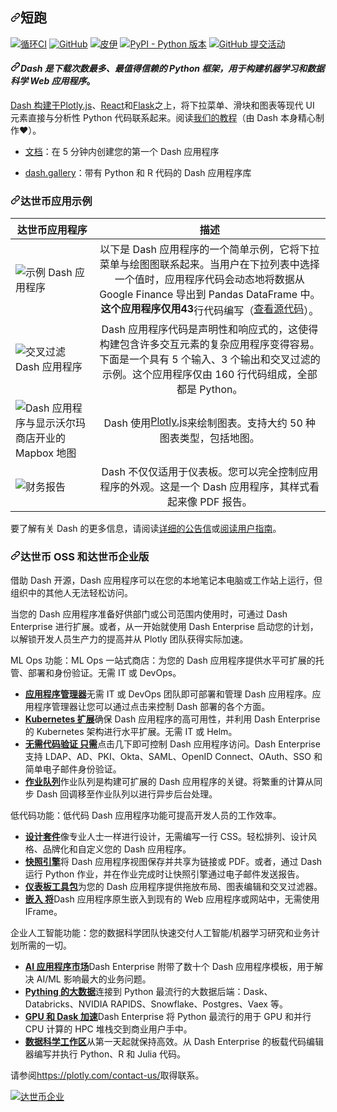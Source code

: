 <div class="Box-sc-g0xbh4-0 bJMeLZ js-snippet-clipboard-copy-unpositioned" data-hpc="true"><article class="markdown-body entry-content container-lg" itemprop="text"><h1 tabindex="-1" dir="auto"><a id="user-content-dash" class="anchor" aria-hidden="true" tabindex="-1" href="#dash"><svg class="octicon octicon-link" viewBox="0 0 16 16" version="1.1" width="16" height="16" aria-hidden="true"><path d="m7.775 3.275 1.25-1.25a3.5 3.5 0 1 1 4.95 4.95l-2.5 2.5a3.5 3.5 0 0 1-4.95 0 .751.751 0 0 1 .018-1.042.751.751 0 0 1 1.042-.018 1.998 1.998 0 0 0 2.83 0l2.5-2.5a2.002 2.002 0 0 0-2.83-2.83l-1.25 1.25a.751.751 0 0 1-1.042-.018.751.751 0 0 1-.018-1.042Zm-4.69 9.64a1.998 1.998 0 0 0 2.83 0l1.25-1.25a.751.751 0 0 1 1.042.018.751.751 0 0 1 .018 1.042l-1.25 1.25a3.5 3.5 0 1 1-4.95-4.95l2.5-2.5a3.5 3.5 0 0 1 4.95 0 .751.751 0 0 1-.018 1.042.751.751 0 0 1-1.042.018 1.998 1.998 0 0 0-2.83 0l-2.5 2.5a1.998 1.998 0 0 0 0 2.83Z"></path></svg></a><font style="vertical-align: inherit;"><font style="vertical-align: inherit;">短跑</font></font></h1>
<p dir="auto"><a href="https://circleci.com/gh/plotly/dash" rel="nofollow"><img src="https://camo.githubusercontent.com/9b9ee50cbd2801f9af9e16d017e0f9504bf542b52efdbd47d4d92c47dd2e8899/68747470733a2f2f696d672e736869656c64732e696f2f636972636c6563692f70726f6a6563742f6769746875622f706c6f746c792f646173682f6d61737465722e737667" alt="循环CI" data-canonical-src="https://img.shields.io/circleci/project/github/plotly/dash/master.svg" style="max-width: 100%;"></a>
<a href="https://github.com/plotly/dash/blob/master/LICENSE"><img src="https://camo.githubusercontent.com/9c5a5884baaa6ea695436c1c1742764da76f87a251d81fbc60517940db09322f/68747470733a2f2f696d672e736869656c64732e696f2f6769746875622f6c6963656e73652f706c6f746c792f646173682e7376673f636f6c6f723d6461726b2d677265656e" alt="GitHub" data-canonical-src="https://img.shields.io/github/license/plotly/dash.svg?color=dark-green" style="max-width: 100%;"></a>
<a href="https://pypi.org/project/dash/" rel="nofollow"><img src="https://camo.githubusercontent.com/5f19d28a9cbb2f58f98af0d47447326d6ca96e130ddea6bf692e545bcf8a9f94/68747470733a2f2f696d672e736869656c64732e696f2f707970692f762f646173682e7376673f636f6c6f723d6461726b2d677265656e" alt="皮伊" data-canonical-src="https://img.shields.io/pypi/v/dash.svg?color=dark-green" style="max-width: 100%;"></a>
<a href="https://pypi.org/project/dash/" rel="nofollow"><img src="https://camo.githubusercontent.com/b9b4d5188849dbfe9372d4469199daaa6171022e31fc707e20ba51b56960d55d/68747470733a2f2f696d672e736869656c64732e696f2f707970692f707976657273696f6e732f646173682e7376673f636f6c6f723d6461726b2d677265656e" alt="PyPI - Python 版本" data-canonical-src="https://img.shields.io/pypi/pyversions/dash.svg?color=dark-green" style="max-width: 100%;"></a>
<a href="https://github.com/plotly/dash/graphs/contributors"><img src="https://camo.githubusercontent.com/15642f80f2278a92390126259fd50b513c4babb9bce7ea81502800edba36df26/68747470733a2f2f696d672e736869656c64732e696f2f6769746875622f636f6d6d69742d61637469766974792f792f706c6f746c792f646173682e7376673f636f6c6f723d6461726b2d677265656e" alt="GitHub 提交活动" data-canonical-src="https://img.shields.io/github/commit-activity/y/plotly/dash.svg?color=dark-green" style="max-width: 100%;"></a></p>
<h4 tabindex="-1" dir="auto"><a id="user-content-dash-is-the-most-downloaded-trusted-python-framework-for-building-ml--data-science-web-apps" class="anchor" aria-hidden="true" tabindex="-1" href="#dash-is-the-most-downloaded-trusted-python-framework-for-building-ml--data-science-web-apps"><svg class="octicon octicon-link" viewBox="0 0 16 16" version="1.1" width="16" height="16" aria-hidden="true"><path d="m7.775 3.275 1.25-1.25a3.5 3.5 0 1 1 4.95 4.95l-2.5 2.5a3.5 3.5 0 0 1-4.95 0 .751.751 0 0 1 .018-1.042.751.751 0 0 1 1.042-.018 1.998 1.998 0 0 0 2.83 0l2.5-2.5a2.002 2.002 0 0 0-2.83-2.83l-1.25 1.25a.751.751 0 0 1-1.042-.018.751.751 0 0 1-.018-1.042Zm-4.69 9.64a1.998 1.998 0 0 0 2.83 0l1.25-1.25a.751.751 0 0 1 1.042.018.751.751 0 0 1 .018 1.042l-1.25 1.25a3.5 3.5 0 1 1-4.95-4.95l2.5-2.5a3.5 3.5 0 0 1 4.95 0 .751.751 0 0 1-.018 1.042.751.751 0 0 1-1.042.018 1.998 1.998 0 0 0-2.83 0l-2.5 2.5a1.998 1.998 0 0 0 0 2.83Z"></path></svg></a><em><font style="vertical-align: inherit;"><font style="vertical-align: inherit;">Dash 是下载次数最多、最值得信赖的 Python 框架，用于构建机器学习和数据科学 Web 应用程序</font></font></em><font style="vertical-align: inherit;"><font style="vertical-align: inherit;">。</font></font></h4>
<p dir="auto"><font style="vertical-align: inherit;"></font><a href="https://github.com/plotly/plotly.js"><font style="vertical-align: inherit;"><font style="vertical-align: inherit;">Dash 构建于Plotly.js</font></font></a><font style="vertical-align: inherit;"><font style="vertical-align: inherit;">、</font></font><a href="https://reactjs.org/" rel="nofollow"><font style="vertical-align: inherit;"><font style="vertical-align: inherit;">React</font></font></a><font style="vertical-align: inherit;"><font style="vertical-align: inherit;">和</font></font><a href="https://palletsprojects.com/p/flask/" rel="nofollow"><font style="vertical-align: inherit;"><font style="vertical-align: inherit;">Flask</font></font></a><font style="vertical-align: inherit;"><font style="vertical-align: inherit;">之上</font><font style="vertical-align: inherit;">，将下拉菜单、滑块和图表等现代 UI 元素直接与分析性 Python 代码联系起来。</font><font style="vertical-align: inherit;">阅读</font></font><a href="https://dash.plotly.com/getting-started" rel="nofollow"><font style="vertical-align: inherit;"><font style="vertical-align: inherit;">我们的教程</font></font></a><font style="vertical-align: inherit;"><font style="vertical-align: inherit;">（由 Dash 本身精心制作❤️）。</font></font></p>
<ul dir="auto">
<li>
<p dir="auto"><a href="https://dash.plotly.com/getting-started" rel="nofollow"><font style="vertical-align: inherit;"><font style="vertical-align: inherit;">文档</font></font></a><font style="vertical-align: inherit;"><font style="vertical-align: inherit;">：在 5 分钟内创建您的第一个 Dash 应用程序</font></font></p>
</li>
<li>
<p dir="auto"><a href="https://dash.gallery" rel="nofollow"><font style="vertical-align: inherit;"><font style="vertical-align: inherit;">dash.gallery</font></font></a><font style="vertical-align: inherit;"><font style="vertical-align: inherit;">：带有 Python 和 R 代码的 Dash 应用程序库</font></font></p>
</li>
</ul>
<h3 tabindex="-1" dir="auto"><a id="user-content-dash-app-examples" class="anchor" aria-hidden="true" tabindex="-1" href="#dash-app-examples"><svg class="octicon octicon-link" viewBox="0 0 16 16" version="1.1" width="16" height="16" aria-hidden="true"><path d="m7.775 3.275 1.25-1.25a3.5 3.5 0 1 1 4.95 4.95l-2.5 2.5a3.5 3.5 0 0 1-4.95 0 .751.751 0 0 1 .018-1.042.751.751 0 0 1 1.042-.018 1.998 1.998 0 0 0 2.83 0l2.5-2.5a2.002 2.002 0 0 0-2.83-2.83l-1.25 1.25a.751.751 0 0 1-1.042-.018.751.751 0 0 1-.018-1.042Zm-4.69 9.64a1.998 1.998 0 0 0 2.83 0l1.25-1.25a.751.751 0 0 1 1.042.018.751.751 0 0 1 .018 1.042l-1.25 1.25a3.5 3.5 0 1 1-4.95-4.95l2.5-2.5a3.5 3.5 0 0 1 4.95 0 .751.751 0 0 1-.018 1.042.751.751 0 0 1-1.042.018 1.998 1.998 0 0 0-2.83 0l-2.5 2.5a1.998 1.998 0 0 0 0 2.83Z"></path></svg></a><font style="vertical-align: inherit;"><font style="vertical-align: inherit;">达世币应用示例</font></font></h3>
<table>
<thead>
<tr>
<th><font style="vertical-align: inherit;"><font style="vertical-align: inherit;">达世币应用程序</font></font></th>
<th align="center"><font style="vertical-align: inherit;"><font style="vertical-align: inherit;">描述</font></font></th>
</tr>
</thead>
<tbody>
<tr>
<td><animated-image data-catalyst=""><a target="_blank" rel="noopener noreferrer nofollow" href="https://user-images.githubusercontent.com/1280389/30086128-9bb4a28e-9267-11e7-8fe4-bbac7d53f2b0.gif" data-target="animated-image.originalLink"><img src="https://user-images.githubusercontent.com/1280389/30086128-9bb4a28e-9267-11e7-8fe4-bbac7d53f2b0.gif" alt="示例 Dash 应用程序" style="max-width: 100%; display: inline-block;" data-target="animated-image.originalImage"></a>
      <span class="AnimatedImagePlayer" data-target="animated-image.player" hidden="">
        <a data-target="animated-image.replacedLink" class="AnimatedImagePlayer-images" href="https://user-images.githubusercontent.com/1280389/30086128-9bb4a28e-9267-11e7-8fe4-bbac7d53f2b0.gif" target="_blank">
          
        <span data-target="animated-image.imageContainer">
            <img data-target="animated-image.replacedImage" alt="示例 Dash 应用程序" class="AnimatedImagePlayer-animatedImage" src="https://user-images.githubusercontent.com/1280389/30086128-9bb4a28e-9267-11e7-8fe4-bbac7d53f2b0.gif" style="display: block; opacity: 1;">
          <canvas class="AnimatedImagePlayer-stillImage" aria-hidden="true" width="154" height="145"></canvas></span></a>
        <button data-target="animated-image.imageButton" class="AnimatedImagePlayer-images" tabindex="-1" aria-label="播放示例 Dash 应用程序" hidden=""></button>
        <span class="AnimatedImagePlayer-controls" data-target="animated-image.controls" hidden="">
          <button data-target="animated-image.playButton" class="AnimatedImagePlayer-button" aria-label="播放示例 Dash 应用程序">
            <svg aria-hidden="true" focusable="false" class="octicon icon-play" width="16" height="16" viewBox="0 0 16 16" fill="none" xmlns="http://www.w3.org/2000/svg">
              <path d="M4 13.5427V2.45734C4 1.82607 4.69692 1.4435 5.2295 1.78241L13.9394 7.32507C14.4334 7.63943 14.4334 8.36057 13.9394 8.67493L5.2295 14.2176C4.69692 14.5565 4 14.1739 4 13.5427Z">
            </path></svg>
            <svg aria-hidden="true" focusable="false" class="octicon icon-pause" width="16" height="16" viewBox="0 0 16 16" xmlns="http://www.w3.org/2000/svg">
              <rect x="4" y="2" width="3" height="12" rx="1"></rect>
              <rect x="9" y="2" width="3" height="12" rx="1"></rect>
            </svg>
          </button>
          <a data-target="animated-image.openButton" aria-label="在新窗口中打开示例 Dash 应用程序" class="AnimatedImagePlayer-button" href="https://user-images.githubusercontent.com/1280389/30086128-9bb4a28e-9267-11e7-8fe4-bbac7d53f2b0.gif" target="_blank">
            <svg aria-hidden="true" class="octicon" xmlns="http://www.w3.org/2000/svg" viewBox="0 0 16 16" width="16" height="16">
              <path fill-rule="evenodd" d="M10.604 1h4.146a.25.25 0 01.25.25v4.146a.25.25 0 01-.427.177L13.03 4.03 9.28 7.78a.75.75 0 01-1.06-1.06l3.75-3.75-1.543-1.543A.25.25 0 0110.604 1zM3.75 2A1.75 1.75 0 002 3.75v8.5c0 .966.784 1.75 1.75 1.75h8.5A1.75 1.75 0 0014 12.25v-3.5a.75.75 0 00-1.5 0v3.5a.25.25 0 01-.25.25h-8.5a.25.25 0 01-.25-.25v-8.5a.25.25 0 01.25-.25h3.5a.75.75 0 000-1.5h-3.5z"></path>
            </svg>
          </a>
        </span>
      </span></animated-image></td>
<td align="center"><font style="vertical-align: inherit;"><font style="vertical-align: inherit;">以下是 Dash 应用程序的一个简单示例，它将下拉菜单与绘图图联系起来。</font><font style="vertical-align: inherit;">当用户在下拉列表中选择一个值时，应用程序代码会动态地将数据从 Google Finance 导出到 Pandas DataFrame 中。</font></font><strong><font style="vertical-align: inherit;"><font style="vertical-align: inherit;">这个应用程序仅用43</font></font></strong><font style="vertical-align: inherit;"><font style="vertical-align: inherit;">行代码</font><font style="vertical-align: inherit;">编写（</font></font><a href="https://gist.github.com/chriddyp/3d2454905d8f01886d651f207e2419f0"><font style="vertical-align: inherit;"><font style="vertical-align: inherit;">查看源代码</font></font></a><font style="vertical-align: inherit;"><font style="vertical-align: inherit;">）。</font></font></td>
</tr>
<tr>
<td><animated-image data-catalyst=""><a target="_blank" rel="noopener noreferrer nofollow" href="https://user-images.githubusercontent.com/1280389/30086123-97c58bde-9267-11e7-98a0-7f626de5199a.gif" data-target="animated-image.originalLink"><img src="https://user-images.githubusercontent.com/1280389/30086123-97c58bde-9267-11e7-98a0-7f626de5199a.gif" alt="交叉过滤 Dash 应用程序" style="max-width: 100%; display: inline-block;" data-target="animated-image.originalImage"></a>
      <span class="AnimatedImagePlayer" data-target="animated-image.player" hidden="">
        <a data-target="animated-image.replacedLink" class="AnimatedImagePlayer-images" href="https://user-images.githubusercontent.com/1280389/30086123-97c58bde-9267-11e7-98a0-7f626de5199a.gif" target="_blank">
          
        <span data-target="animated-image.imageContainer">
            <img data-target="animated-image.replacedImage" alt="交叉过滤 Dash 应用程序" class="AnimatedImagePlayer-animatedImage" src="https://user-images.githubusercontent.com/1280389/30086123-97c58bde-9267-11e7-98a0-7f626de5199a.gif" style="display: block; opacity: 1;">
          <canvas class="AnimatedImagePlayer-stillImage" aria-hidden="true" width="266" height="138"></canvas></span></a>
        <button data-target="animated-image.imageButton" class="AnimatedImagePlayer-images" tabindex="-1" aria-label="玩交叉过滤 Dash 应用程序" hidden=""></button>
        <span class="AnimatedImagePlayer-controls" data-target="animated-image.controls" hidden="">
          <button data-target="animated-image.playButton" class="AnimatedImagePlayer-button" aria-label="玩交叉过滤 Dash 应用程序">
            <svg aria-hidden="true" focusable="false" class="octicon icon-play" width="16" height="16" viewBox="0 0 16 16" fill="none" xmlns="http://www.w3.org/2000/svg">
              <path d="M4 13.5427V2.45734C4 1.82607 4.69692 1.4435 5.2295 1.78241L13.9394 7.32507C14.4334 7.63943 14.4334 8.36057 13.9394 8.67493L5.2295 14.2176C4.69692 14.5565 4 14.1739 4 13.5427Z">
            </path></svg>
            <svg aria-hidden="true" focusable="false" class="octicon icon-pause" width="16" height="16" viewBox="0 0 16 16" xmlns="http://www.w3.org/2000/svg">
              <rect x="4" y="2" width="3" height="12" rx="1"></rect>
              <rect x="9" y="2" width="3" height="12" rx="1"></rect>
            </svg>
          </button>
          <a data-target="animated-image.openButton" aria-label="在新窗口中打开 Crossfiltering Dash 应用程序" class="AnimatedImagePlayer-button" href="https://user-images.githubusercontent.com/1280389/30086123-97c58bde-9267-11e7-98a0-7f626de5199a.gif" target="_blank">
            <svg aria-hidden="true" class="octicon" xmlns="http://www.w3.org/2000/svg" viewBox="0 0 16 16" width="16" height="16">
              <path fill-rule="evenodd" d="M10.604 1h4.146a.25.25 0 01.25.25v4.146a.25.25 0 01-.427.177L13.03 4.03 9.28 7.78a.75.75 0 01-1.06-1.06l3.75-3.75-1.543-1.543A.25.25 0 0110.604 1zM3.75 2A1.75 1.75 0 002 3.75v8.5c0 .966.784 1.75 1.75 1.75h8.5A1.75 1.75 0 0014 12.25v-3.5a.75.75 0 00-1.5 0v3.5a.25.25 0 01-.25.25h-8.5a.25.25 0 01-.25-.25v-8.5a.25.25 0 01.25-.25h3.5a.75.75 0 000-1.5h-3.5z"></path>
            </svg>
          </a>
        </span>
      </span></animated-image></td>
<td align="center"><font style="vertical-align: inherit;"><font style="vertical-align: inherit;">Dash 应用程序代码是声明性和响应式的，这使得构建包含许多交互元素的复杂应用程序变得容易。</font><font style="vertical-align: inherit;">下面是一个具有 5 个输入、3 个输出和交叉过滤的示例。</font><font style="vertical-align: inherit;">这个应用程序仅由 160 行代码组成，全部都是 Python。</font></font></td>
</tr>
<tr>
<td><animated-image data-catalyst=""><a target="_blank" rel="noopener noreferrer nofollow" href="https://user-images.githubusercontent.com/1280389/30086299-768509d0-9268-11e7-8e6b-626ac9ca512c.gif" data-target="animated-image.originalLink"><img src="https://user-images.githubusercontent.com/1280389/30086299-768509d0-9268-11e7-8e6b-626ac9ca512c.gif" alt="Dash 应用程序与显示沃尔玛商店开业的 Mapbox 地图" style="max-width: 100%; display: inline-block;" data-target="animated-image.originalImage"></a>
      <span class="AnimatedImagePlayer" data-target="animated-image.player" hidden="">
        <a data-target="animated-image.replacedLink" class="AnimatedImagePlayer-images" href="https://user-images.githubusercontent.com/1280389/30086299-768509d0-9268-11e7-8e6b-626ac9ca512c.gif" target="_blank">
          
        <span data-target="animated-image.imageContainer">
            <img data-target="animated-image.replacedImage" alt="Dash 应用程序与显示沃尔玛商店开业的 Mapbox 地图" class="AnimatedImagePlayer-animatedImage" src="https://user-images.githubusercontent.com/1280389/30086299-768509d0-9268-11e7-8e6b-626ac9ca512c.gif" style="display: block; opacity: 1;">
          <canvas class="AnimatedImagePlayer-stillImage" aria-hidden="true" width="266" height="210"></canvas></span></a>
        <button data-target="animated-image.imageButton" class="AnimatedImagePlayer-images" tabindex="-1" aria-label="使用显示沃尔玛商店开业的 Mapbox 地图玩 Dash 应用" hidden=""></button>
        <span class="AnimatedImagePlayer-controls" data-target="animated-image.controls" hidden="">
          <button data-target="animated-image.playButton" class="AnimatedImagePlayer-button" aria-label="使用显示沃尔玛商店开业的 Mapbox 地图玩 Dash 应用">
            <svg aria-hidden="true" focusable="false" class="octicon icon-play" width="16" height="16" viewBox="0 0 16 16" fill="none" xmlns="http://www.w3.org/2000/svg">
              <path d="M4 13.5427V2.45734C4 1.82607 4.69692 1.4435 5.2295 1.78241L13.9394 7.32507C14.4334 7.63943 14.4334 8.36057 13.9394 8.67493L5.2295 14.2176C4.69692 14.5565 4 14.1739 4 13.5427Z">
            </path></svg>
            <svg aria-hidden="true" focusable="false" class="octicon icon-pause" width="16" height="16" viewBox="0 0 16 16" xmlns="http://www.w3.org/2000/svg">
              <rect x="4" y="2" width="3" height="12" rx="1"></rect>
              <rect x="9" y="2" width="3" height="12" rx="1"></rect>
            </svg>
          </button>
          <a data-target="animated-image.openButton" aria-label="使用 Mapbox 地图打开 Dash 应用程序，在新窗口中显示沃尔玛商店开业情况" class="AnimatedImagePlayer-button" href="https://user-images.githubusercontent.com/1280389/30086299-768509d0-9268-11e7-8e6b-626ac9ca512c.gif" target="_blank">
            <svg aria-hidden="true" class="octicon" xmlns="http://www.w3.org/2000/svg" viewBox="0 0 16 16" width="16" height="16">
              <path fill-rule="evenodd" d="M10.604 1h4.146a.25.25 0 01.25.25v4.146a.25.25 0 01-.427.177L13.03 4.03 9.28 7.78a.75.75 0 01-1.06-1.06l3.75-3.75-1.543-1.543A.25.25 0 0110.604 1zM3.75 2A1.75 1.75 0 002 3.75v8.5c0 .966.784 1.75 1.75 1.75h8.5A1.75 1.75 0 0014 12.25v-3.5a.75.75 0 00-1.5 0v3.5a.25.25 0 01-.25.25h-8.5a.25.25 0 01-.25-.25v-8.5a.25.25 0 01.25-.25h3.5a.75.75 0 000-1.5h-3.5z"></path>
            </svg>
          </a>
        </span>
      </span></animated-image></td>
<td align="center"><font style="vertical-align: inherit;"><font style="vertical-align: inherit;">Dash 使用</font></font><a href="https://github.com/plotly/plotly.js"><font style="vertical-align: inherit;"><font style="vertical-align: inherit;">Plotly.js</font></font></a><font style="vertical-align: inherit;"><font style="vertical-align: inherit;">来绘制图表。</font><font style="vertical-align: inherit;">支持大约 50 种图表类型，包括地图。</font></font></td>
</tr>
<tr>
<td><animated-image data-catalyst=""><a target="_blank" rel="noopener noreferrer nofollow" href="https://user-images.githubusercontent.com/2678795/161153710-57952401-6e07-42d5-ba3e-bab6419998c7.gif" data-target="animated-image.originalLink"><img src="https://user-images.githubusercontent.com/2678795/161153710-57952401-6e07-42d5-ba3e-bab6419998c7.gif" alt="财务报告" style="max-width: 100%; display: inline-block;" data-target="animated-image.originalImage"></a>
      <span class="AnimatedImagePlayer" data-target="animated-image.player" hidden="">
        <a data-target="animated-image.replacedLink" class="AnimatedImagePlayer-images" href="https://user-images.githubusercontent.com/2678795/161153710-57952401-6e07-42d5-ba3e-bab6419998c7.gif" target="_blank">
          
        <span data-target="animated-image.imageContainer">
            <img data-target="animated-image.replacedImage" alt="财务报告" class="AnimatedImagePlayer-animatedImage" src="https://user-images.githubusercontent.com/2678795/161153710-57952401-6e07-42d5-ba3e-bab6419998c7.gif" style="display: block; opacity: 1;">
          <canvas class="AnimatedImagePlayer-stillImage" aria-hidden="true" width="266" height="236"></canvas></span></a>
        <button data-target="animated-image.imageButton" class="AnimatedImagePlayer-images" tabindex="-1" aria-label="播放财务报告" hidden=""></button>
        <span class="AnimatedImagePlayer-controls" data-target="animated-image.controls" hidden="">
          <button data-target="animated-image.playButton" class="AnimatedImagePlayer-button" aria-label="播放财务报告">
            <svg aria-hidden="true" focusable="false" class="octicon icon-play" width="16" height="16" viewBox="0 0 16 16" fill="none" xmlns="http://www.w3.org/2000/svg">
              <path d="M4 13.5427V2.45734C4 1.82607 4.69692 1.4435 5.2295 1.78241L13.9394 7.32507C14.4334 7.63943 14.4334 8.36057 13.9394 8.67493L5.2295 14.2176C4.69692 14.5565 4 14.1739 4 13.5427Z">
            </path></svg>
            <svg aria-hidden="true" focusable="false" class="octicon icon-pause" width="16" height="16" viewBox="0 0 16 16" xmlns="http://www.w3.org/2000/svg">
              <rect x="4" y="2" width="3" height="12" rx="1"></rect>
              <rect x="9" y="2" width="3" height="12" rx="1"></rect>
            </svg>
          </button>
          <a data-target="animated-image.openButton" aria-label="在新窗口中打开财务报告" class="AnimatedImagePlayer-button" href="https://user-images.githubusercontent.com/2678795/161153710-57952401-6e07-42d5-ba3e-bab6419998c7.gif" target="_blank">
            <svg aria-hidden="true" class="octicon" xmlns="http://www.w3.org/2000/svg" viewBox="0 0 16 16" width="16" height="16">
              <path fill-rule="evenodd" d="M10.604 1h4.146a.25.25 0 01.25.25v4.146a.25.25 0 01-.427.177L13.03 4.03 9.28 7.78a.75.75 0 01-1.06-1.06l3.75-3.75-1.543-1.543A.25.25 0 0110.604 1zM3.75 2A1.75 1.75 0 002 3.75v8.5c0 .966.784 1.75 1.75 1.75h8.5A1.75 1.75 0 0014 12.25v-3.5a.75.75 0 00-1.5 0v3.5a.25.25 0 01-.25.25h-8.5a.25.25 0 01-.25-.25v-8.5a.25.25 0 01.25-.25h3.5a.75.75 0 000-1.5h-3.5z"></path>
            </svg>
          </a>
        </span>
      </span></animated-image></td>
<td align="center"><font style="vertical-align: inherit;"><font style="vertical-align: inherit;">Dash 不仅仅适用于仪表板。</font><font style="vertical-align: inherit;">您可以完全控制应用程序的外观。</font><font style="vertical-align: inherit;">这是一个 Dash 应用程序，其样式看起来像 PDF 报告。</font></font></td>
</tr>
</tbody>
</table>
<p dir="auto"><font style="vertical-align: inherit;"><font style="vertical-align: inherit;">要了解有关 Dash 的更多信息，请阅读</font></font><a href="https://medium.com/@plotlygraphs/introducing-dash-5ecf7191b503" rel="nofollow"><font style="vertical-align: inherit;"><font style="vertical-align: inherit;">详细的公告信</font></font></a><font style="vertical-align: inherit;"><font style="vertical-align: inherit;">或</font></font><a href="https://plotly.com/dash" rel="nofollow"><font style="vertical-align: inherit;"><font style="vertical-align: inherit;">阅读用户指南</font></font></a><font style="vertical-align: inherit;"><font style="vertical-align: inherit;">。</font></font></p>
<h3 tabindex="-1" dir="auto"><a id="user-content-dash-oss--dash-enterprise" class="anchor" aria-hidden="true" tabindex="-1" href="#dash-oss--dash-enterprise"><svg class="octicon octicon-link" viewBox="0 0 16 16" version="1.1" width="16" height="16" aria-hidden="true"><path d="m7.775 3.275 1.25-1.25a3.5 3.5 0 1 1 4.95 4.95l-2.5 2.5a3.5 3.5 0 0 1-4.95 0 .751.751 0 0 1 .018-1.042.751.751 0 0 1 1.042-.018 1.998 1.998 0 0 0 2.83 0l2.5-2.5a2.002 2.002 0 0 0-2.83-2.83l-1.25 1.25a.751.751 0 0 1-1.042-.018.751.751 0 0 1-.018-1.042Zm-4.69 9.64a1.998 1.998 0 0 0 2.83 0l1.25-1.25a.751.751 0 0 1 1.042.018.751.751 0 0 1 .018 1.042l-1.25 1.25a3.5 3.5 0 1 1-4.95-4.95l2.5-2.5a3.5 3.5 0 0 1 4.95 0 .751.751 0 0 1-.018 1.042.751.751 0 0 1-1.042.018 1.998 1.998 0 0 0-2.83 0l-2.5 2.5a1.998 1.998 0 0 0 0 2.83Z"></path></svg></a><font style="vertical-align: inherit;"><font style="vertical-align: inherit;">达世币 OSS 和达世币企业版</font></font></h3>
<p dir="auto"><font style="vertical-align: inherit;"><font style="vertical-align: inherit;">借助 Dash 开源，Dash 应用程序可以在您的本地笔记本电脑或工作站上运行，但组织中的其他人无法轻松访问。</font></font></p>
<p dir="auto"><font style="vertical-align: inherit;"><font style="vertical-align: inherit;">当您的 Dash 应用程序准备好供部门或公司范围内使用时，可通过 Dash Enterprise 进行扩展。</font><font style="vertical-align: inherit;">或者，从一开始就使用 Dash Enterprise 启动您的计划，以解锁开发人员生产力的提高并从 Plotly 团队获得实际加速。</font></font></p>
<p dir="auto"><font style="vertical-align: inherit;"><font style="vertical-align: inherit;">ML Ops 功能：ML Ops 一站式商店：为您的 Dash 应用程序提供水平可扩展的托管、部署和身份验证。</font><font style="vertical-align: inherit;">无需 IT 或 DevOps。</font></font></p>
<ul dir="auto">
<li><a href="https://plotly.com/dash/app-manager/" rel="nofollow"><strong><font style="vertical-align: inherit;"><font style="vertical-align: inherit;">应用程序管理器</font></font></strong></a><font style="vertical-align: inherit;"><font style="vertical-align: inherit;">无需 IT 或 DevOps 团队即可部署和管理 Dash 应用程序。</font><font style="vertical-align: inherit;">应用程序管理器让您可以通过点击来控制 Dash 部署的各个方面。</font></font></li>
<li><a href="https://plotly.com/dash/kubernetes/" rel="nofollow"><strong><font style="vertical-align: inherit;"><font style="vertical-align: inherit;">Kubernetes 扩展</font></font></strong></a><font style="vertical-align: inherit;"><font style="vertical-align: inherit;">确保 Dash 应用程序的高可用性，并利用 Dash Enterprise 的 Kubernetes 架构进行水平扩展。</font><font style="vertical-align: inherit;">无需 IT 或 Helm。</font></font></li>
<li><a href="https://plotly.com/dash/authentication/" rel="nofollow"><strong><font style="vertical-align: inherit;"><font style="vertical-align: inherit;">无需代码验证 只需</font></font></strong></a><font style="vertical-align: inherit;"><font style="vertical-align: inherit;">点击几下即可控制 Dash 应用程序访问。</font><font style="vertical-align: inherit;">Dash Enterprise 支持 LDAP、AD、PKI、Okta、SAML、OpenID Connect、OAuth、SSO 和简单电子邮件身份验证。</font></font></li>
<li><a href="https://plotly.com/dash/job-queue/" rel="nofollow"><strong><font style="vertical-align: inherit;"><font style="vertical-align: inherit;">作业队列</font></font></strong></a><font style="vertical-align: inherit;"><font style="vertical-align: inherit;">作业队列是构建可扩展的 Dash 应用程序的关键。</font><font style="vertical-align: inherit;">将繁重的计算从同步 Dash 回调移至作业队列以进行异步后台处理。</font></font></li>
</ul>
<p dir="auto"><font style="vertical-align: inherit;"><font style="vertical-align: inherit;">低代码功能&ZeroWidthSpace;&ZeroWidthSpace;：低代码 Dash 应用程序功能可提高开发人员的工作效率。</font></font></p>
<ul dir="auto">
<li><a href="https://plotly.com/dash/design-kit/" rel="nofollow"><strong><font style="vertical-align: inherit;"><font style="vertical-align: inherit;">设计套件</font></font></strong></a><font style="vertical-align: inherit;"><font style="vertical-align: inherit;">像专业人士一样进行设计，无需编写一行 CSS。</font><font style="vertical-align: inherit;">轻松排列、设计风格、品牌化和自定义您的 Dash 应用程序。</font></font></li>
<li><a href="https://plotly.com/dash/snapshot-engine/" rel="nofollow"><strong><font style="vertical-align: inherit;"><font style="vertical-align: inherit;">快照引擎</font></font></strong></a><font style="vertical-align: inherit;"><font style="vertical-align: inherit;">将 Dash 应用程序视图保存并共享为链接或 PDF。</font><font style="vertical-align: inherit;">或者，通过 Dash 运行 Python 作业，并在作业完成时让快照引擎通过电子邮件发送报告。</font></font></li>
<li><a href="https://plotly.com/dash/toolkit/" rel="nofollow"><strong><font style="vertical-align: inherit;"><font style="vertical-align: inherit;">仪表板工具包</font></font></strong></a><font style="vertical-align: inherit;"><font style="vertical-align: inherit;">为您的 Dash 应用程序提供拖放布局、图表编辑和交叉过滤器。</font></font></li>
<li><a href="https://plotly.com/dash/embedding/" rel="nofollow"><strong><font style="vertical-align: inherit;"><font style="vertical-align: inherit;">嵌入 将</font></font></strong></a><font style="vertical-align: inherit;"><font style="vertical-align: inherit;">Dash 应用程序原生嵌入到现有的 Web 应用程序或网站中，无需使用 IFrame。</font></font></li>
</ul>
<p dir="auto"><font style="vertical-align: inherit;"><font style="vertical-align: inherit;">企业人工智能功能：您的数据科学团队快速交付人工智能/机器学习研究和业务计划所需的一切。</font></font></p>
<ul dir="auto">
<li><a href="https://plotly.com/dash/ai-and-ml-templates/" rel="nofollow"><strong><font style="vertical-align: inherit;"><font style="vertical-align: inherit;">AI 应用程序市场</font></font></strong></a><font style="vertical-align: inherit;"><font style="vertical-align: inherit;">Dash Enterprise 附带了数十个 Dash 应用程序模板，用于解决 AI/ML 影响最大的业务问题。</font></font></li>
<li><a href="https://plotly.com/dash/big-data-for-python/" rel="nofollow"><strong><font style="vertical-align: inherit;"><font style="vertical-align: inherit;">Pything 的大数据</font></font></strong></a><font style="vertical-align: inherit;"><font style="vertical-align: inherit;">连接到 Python 最流行的大数据后端：Dask、Databricks、NVIDIA RAPIDS、Snowflake、Postgres、Vaex 等。</font></font></li>
<li><a href="https://plotly.com/dash/gpu-dask-acceleration/" rel="nofollow"><strong><font style="vertical-align: inherit;"><font style="vertical-align: inherit;">GPU 和 Dask 加速</font></font></strong></a><font style="vertical-align: inherit;"><font style="vertical-align: inherit;">Dash Enterprise 将 Python 最流行的用于 GPU 和并行 CPU 计算的 HPC 堆栈交到商业用户手中。</font></font></li>
<li><a href="https://plotly.com/dash/workspaces/" rel="nofollow"><strong><font style="vertical-align: inherit;"><font style="vertical-align: inherit;">数据科学工作区</font></font></strong></a><font style="vertical-align: inherit;"><font style="vertical-align: inherit;">从第一天起就保持高效。从 Dash Enterprise 的板载代码编辑器编写并执行 Python、R 和 Julia 代码。</font></font></li>
</ul>
<p dir="auto"><font style="vertical-align: inherit;"><font style="vertical-align: inherit;">请参阅</font></font><a href="https://plotly.com/contact-us/" rel="nofollow"><font style="vertical-align: inherit;"><font style="vertical-align: inherit;">https://plotly.com/contact-us/</font></font></a><font style="vertical-align: inherit;"><font style="vertical-align: inherit;">取得联系。</font></font></p>
<p dir="auto"><a target="_blank" rel="noopener noreferrer nofollow" href="https://user-images.githubusercontent.com/2678795/161155614-21c54a22-f821-4dda-b910-ee27e27fb5f2.png"><img src="https://user-images.githubusercontent.com/2678795/161155614-21c54a22-f821-4dda-b910-ee27e27fb5f2.png" alt="达世币企业" style="max-width: 100%;"></a></p>
</article></div>
